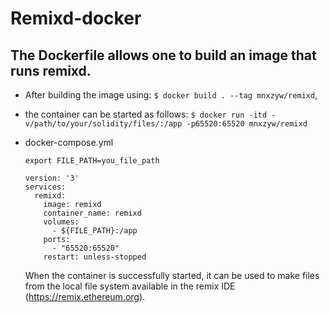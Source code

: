 # Remixd-docker

## The Dockerfile allows one to build an image that runs remixd.

- After building the image using: 
`$ docker build . --tag mnxzyw/remixd`,
- the container can be started as follows: 
`$ docker run -itd -v/path/to/your/solidity/files/:/app -p65520:65520 mnxzyw/remixd`
- docker-compose.yml
  ```
  export FILE_PATH=you_file_path
  ```
  ```
  version: '3'
  services:
    remixd:
      image: remixd
      container_name: remixd
      volumes:
        - ${FILE_PATH}:/app
      ports:
        - "65520:65520"
      restart: unless-stopped
  ```
  
  When the container is successfully started, it can be used to make files from the local file system available
in the remix IDE (https://remix.ethereum.org).
